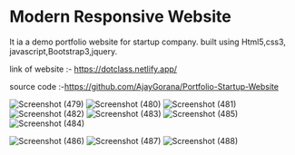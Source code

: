 # Modern Responsive Website 
It ia a demo portfolio website for startup company. built using Html5,css3, javascript,Bootstrap3,jquery.

link of website :- https://dotclass.netlify.app/


source code :-https://github.com/AjayGorana/Portfolio-Startup-Website


![Screenshot (479)](https://user-images.githubusercontent.com/54750602/119869324-b9707f80-bf3d-11eb-8f08-484540a9acc5.png)
![Screenshot (480)](https://user-images.githubusercontent.com/54750602/119865942-df942080-bf39-11eb-8f2d-dd874d77a2bb.png)
![Screenshot (481)](https://user-images.githubusercontent.com/54750602/119869355-c1302400-bf3d-11eb-826b-71db7ea70eda.png)
![Screenshot (482)](https://user-images.githubusercontent.com/54750602/119869268-a65daf80-bf3d-11eb-8fff-8185ffd23c36.png)
![Screenshot (483)](https://user-images.githubusercontent.com/54750602/119869363-c42b1480-bf3d-11eb-8116-5aa43d6c186f.png)
![Screenshot (485)](https://user-images.githubusercontent.com/54750602/119869844-5501f000-bf3e-11eb-8701-1327d5faeeee.png)
![Screenshot (484)](https://user-images.githubusercontent.com/54750602/119869374-c7be9b80-bf3d-11eb-8aa6-46d74c516650.png)

![Screenshot (486)](https://user-images.githubusercontent.com/54750602/119870990-99da5680-bf3f-11eb-873b-3cb8b22a2d8a.png)
![Screenshot (487)](https://user-images.githubusercontent.com/54750602/119870082-95fa0480-bf3e-11eb-8b8d-69ed89ebdd52.png)
![Screenshot (488)](https://user-images.githubusercontent.com/54750602/119870404-f721d800-bf3e-11eb-977a-b6ff1cbf5abd.png)


